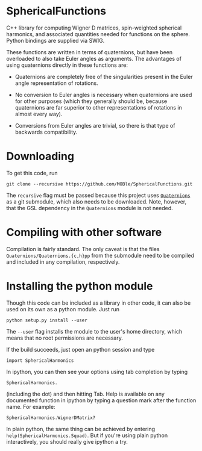 SphericalFunctions
==================

C++ library for computing Wigner D matrices, spin-weighted spherical
harmonics, and associated quantities needed for functions on the
sphere.  Python bindings are supplied via SWIG.

These functions are written in terms of quaternions, but have been
overloaded to also take Euler angles as arguments.  The advantages of
using quaternions directly in these functions are:

 * Quaternions are completely free of the singularities present in the
   Euler angle representation of rotations.

 * No conversion to Euler angles is necessary when quaternions are
   used for other purposes (which they generally should be, because
   quaternions are far superior to other representations of rotations
   in almost every way).

 * Conversions from Euler angles are trivial, so there is that type of
   backwards compatibility.


Downloading
===========

To get this code, run

    git clone --recursive https://github.com/MOBle/SphericalFunctions.git

The `recursive` flag must be passed because this project uses
[`Quaternions`](https://github.com/MOBle/Quaternions) as a git
submodule, which also needs to be downloaded.  Note, however, that the
GSL dependency in the `Quaternions` module is not needed.


Compiling with other software
=============================

Compilation is fairly standard.  The only caveat is that the files
`Quaternions/Quaternions.{c,h}pp` from the submodule need to be
compiled and included in any compilation, respectively.


Installing the python module
============================

Though this code can be included as a library in other code, it can
also be used on its own as a python module.  Just run

    python setup.py install --user

The `--user` flag installs the module to the user's home directory,
which means that no root permissions are necessary.

If the build succeeds, just open an python session and type

    import SphericalHarmonics

In ipython, you can then see your options using tab completion by typing

    SphericalHarmonics.

(including the dot) and then hitting Tab.  Help is available on any
documented function in ipython by typing a question mark after the
function name.  For example:

    SphericalHarmonics.WignerDMatrix?

In plain python, the same thing can be achieved by entering
`help(SphericalHarmonics.Squad)`.  But if you're using plain python
interactively, you should really give ipython a try.
